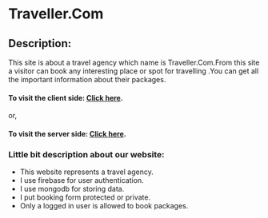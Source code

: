 # Traveller.Com

## Description:

<p>
This site is about a travel agency which name is Traveller.Com.From this site a visitor can book any interesting place or spot for travelling .You can get all the important information about their packages.
<p>

#### To visit the client side: [Click here](https://traveller-dotcom.web.app/).

or,

#### To visit the server side: [Click here](https://traveller-dotcom-server.herokuapp.com/).

### Little bit description about our website:

<ul>
    <li>This website represents a travel agency.</li>
    <li>I use firebase for user authentication.</li>
    <li>I use mongodb for storing data.</li>
    <li>I put booking form protected or private.</li>
    <li>Only a logged in user is allowed to book packages.</li>
</ul>
